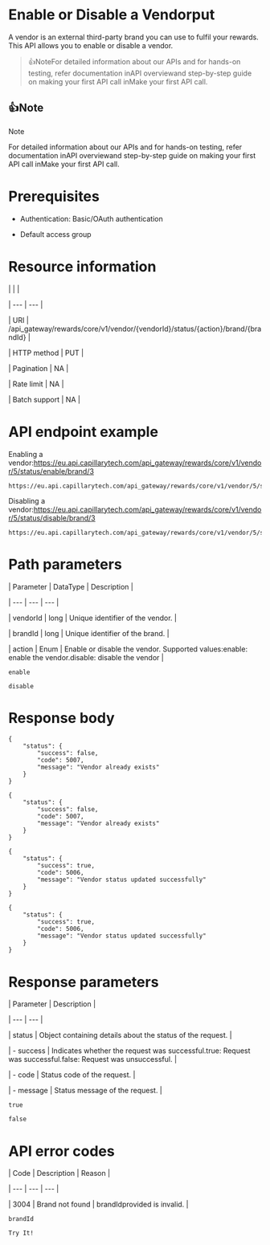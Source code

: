 # Enable or Disable a Vendorput

A vendor is an external third-party brand you can use to fulfil your rewards. This API allows you to enable or disable a vendor.

> 👍NoteFor detailed information about our APIs and for hands-on testing, refer documentation inAPI overviewand  step-by-step guide on making your first API call inMake your first API call.

## 👍Note

Note

For detailed information about our APIs and for hands-on testing, refer documentation inAPI overviewand  step-by-step guide on making your first API call inMake your first API call.

# Prerequisites

- Authentication: Basic/OAuth authentication

- Default access group

# Resource information

|  |  |

| --- | --- |

| URI | /api_gateway/rewards/core/v1/vendor/{vendorId}/status/{action}/brand/{brandId} |

| HTTP method | PUT |

| Pagination | NA |

| Rate limit | NA |

| Batch support | NA |



# API endpoint example

Enabling a vendor:https://eu.api.capillarytech.com/api_gateway/rewards/core/v1/vendor/5/status/enable/brand/3

```
https://eu.api.capillarytech.com/api_gateway/rewards/core/v1/vendor/5/status/enable/brand/3
```

Disabling a vendor:https://eu.api.capillarytech.com/api_gateway/rewards/core/v1/vendor/5/status/disable/brand/3

```
https://eu.api.capillarytech.com/api_gateway/rewards/core/v1/vendor/5/status/disable/brand/3
```

# Path parameters

| Parameter | DataType | Description |

| --- | --- | --- |

| vendorId | long | Unique identifier of the vendor. |

| brandId | long | Unique identifier of the brand. |

| action | Enum | Enable or disable the vendor. Supported values:enable: enable the vendor.disable: disable the vendor |



`enable`

`disable`

# Response body

```
{
    "status": {
        "success": false,
        "code": 5007,
        "message": "Vendor already exists"
    }
}
```

```
{
    "status": {
        "success": false,
        "code": 5007,
        "message": "Vendor already exists"
    }
}
```

```
{
    "status": {
        "success": true,
        "code": 5006,
        "message": "Vendor status updated successfully"
    }
}
```

```
{
    "status": {
        "success": true,
        "code": 5006,
        "message": "Vendor status updated successfully"
    }
}
```

# Response parameters

| Parameter | Description |

| --- | --- |

| status | Object containing details about the status of the request. |

| - success | Indicates whether the request was successful.true: Request was successful.false: Request was unsuccessful. |

| - code | Status code of the request. |

| - message | Status message of the request. |



`true`

`false`

# API error codes

| Code | Description | Reason |

| --- | --- | --- |

| 3004 | Brand not found | brandIdprovided is invalid. |



`brandId`

`Try It!`